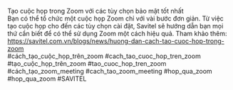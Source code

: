 Tạo cuộc họp trong Zoom với các tùy chọn bảo mật tốt nhất <br>
Bạn có thể tổ chức một cuộc họp Zoom chỉ với vài bước đơn giản. Từ việc tạo cuộc họp cho đến các tùy chọn cài đặt, Savitel sẽ hướng dẫn bạn mọi thứ cần biết để có thể sử dụng Zoom một cách hiệu quả. Tham khảo thêm: <br>
https://savitel.com.vn/blogs/news/huong-dan-cach-tao-cuoc-hop-trong-zoom <br>
#cách_tạo_cuộc_họp_trên_zoom #cach_tao_cuoc_hop_tren_zoom #tạo_cuộc_họp_trên_zoom #tao_cuoc_hop_tren_zoom #cách_tạo_zoom_meeting #cach_tao_zoom_meeting #hop_qua_zoom #hop_qua_zoom #SAVITEL <br>
